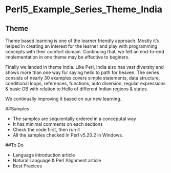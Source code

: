 # Perl5_Example_Series_Theme_India

## Theme
Theme based learning is one of the learner friendly approach. Mostly it’s helped in creating an interest for the learner and play with programming concepts with their comfort domain. Continuing that, we felt an end-to-end implementation in one theme may be effective to beginers.

Finally we landed in theme India. Like Perl, India also has vast diversity and shows more than one way for saying hello to path for heaven. The series consists of nearly 30 examples covers simple statements, data structure, conditional loops, references, functions, auto diversion, regular expressions & basic DB with relation to Hello of different Indian regions & states.

We continually improving it based on our new learning.

##Samples
- The samples are sequientally ordered in a conceputal way
- It has minimal comments on each sections
- Check the code first, then run it
- All the samples checked in Perl v5.20.2 in Windows. 

##To Do
- Language introduction article
- Natural Language & Perl Alignment article
- Best Pracices





